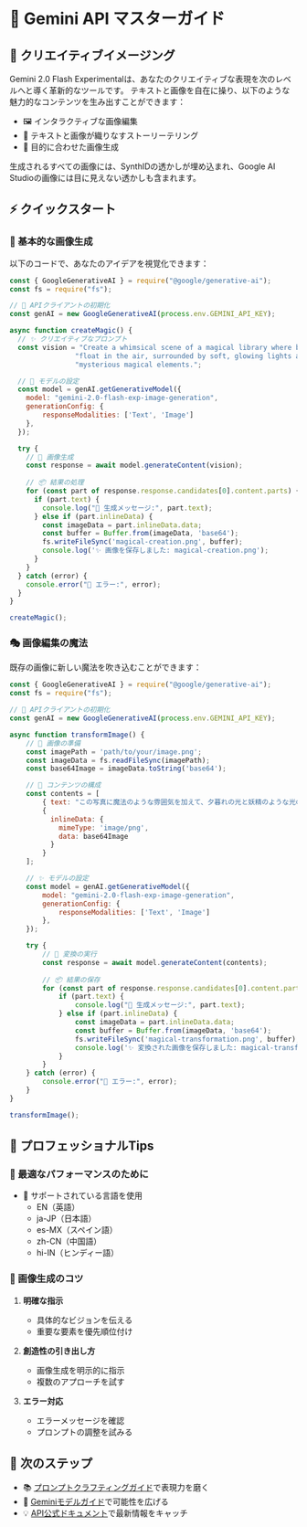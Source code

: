 # 🚀 Gemini API マスターガイド

## 🎨 クリエイティブイメージング

Gemini 2.0 Flash Experimentalは、あなたのクリエイティブな表現を次のレベルへと導く革新的なツールです。
テキストと画像を自在に操り、以下のような魅力的なコンテンツを生み出すことができます：

- 🖼️ インタラクティブな画像編集
- 📝 テキストと画像が織りなすストーリーテリング
- 🎯 目的に合わせた画像生成

生成されるすべての画像には、SynthIDの透かしが埋め込まれ、Google AI Studioの画像には目に見えない透かしも含まれます。

## ⚡ クイックスタート

### 🎯 基本的な画像生成

以下のコードで、あなたのアイデアを視覚化できます：

```javascript
const { GoogleGenerativeAI } = require("@google/generative-ai");
const fs = require("fs");

// 🔑 APIクライアントの初期化
const genAI = new GoogleGenerativeAI(process.env.GEMINI_API_KEY);

async function createMagic() {
  // ✨ クリエイティブなプロンプト
  const vision = "Create a whimsical scene of a magical library where books " +
                "float in the air, surrounded by soft, glowing lights and " +
                "mysterious magical elements.";

  // 🎨 モデルの設定
  const model = genAI.getGenerativeModel({
    model: "gemini-2.0-flash-exp-image-generation",
    generationConfig: {
        responseModalities: ['Text', 'Image']
    },
  });

  try {
    // 🚀 画像生成
    const response = await model.generateContent(vision);
    
    // 📦 結果の処理
    for (const part of response.response.candidates[0].content.parts) {
      if (part.text) {
        console.log("💭 生成メッセージ:", part.text);
      } else if (part.inlineData) {
        const imageData = part.inlineData.data;
        const buffer = Buffer.from(imageData, 'base64');
        fs.writeFileSync('magical-creation.png', buffer);
        console.log('✨ 画像を保存しました: magical-creation.png');
      }
    }
  } catch (error) {
    console.error("🚨 エラー:", error);
  }
}

createMagic();
```

### 🎭 画像編集の魔法

既存の画像に新しい魔法を吹き込むことができます：

```javascript
const { GoogleGenerativeAI } = require("@google/generative-ai");
const fs = require("fs");

// 🔑 APIクライアントの初期化
const genAI = new GoogleGenerativeAI(process.env.GEMINI_API_KEY);

async function transformImage() {
    // 📸 画像の準備
    const imagePath = 'path/to/your/image.png';
    const imageData = fs.readFileSync(imagePath);
    const base64Image = imageData.toString('base64');

    // 🎨 コンテンツの構成
    const contents = [
        { text: "この写真に魔法のような雰囲気を加えて、夕暮れの光と妖精のような光の粒を散りばめてください" },
        {
          inlineData: {
            mimeType: 'image/png',
            data: base64Image
          }
        }
    ];

    // ✨ モデルの設定
    const model = genAI.getGenerativeModel({
        model: "gemini-2.0-flash-exp-image-generation",
        generationConfig: {
            responseModalities: ['Text', 'Image']
        },
    });

    try {
        // 🚀 変換の実行
        const response = await model.generateContent(contents);
        
        // 📦 結果の保存
        for (const part of response.response.candidates[0].content.parts) {
            if (part.text) {
                console.log("💭 生成メッセージ:", part.text);
            } else if (part.inlineData) {
                const imageData = part.inlineData.data;
                const buffer = Buffer.from(imageData, 'base64');
                fs.writeFileSync('magical-transformation.png', buffer);
                console.log('✨ 変換された画像を保存しました: magical-transformation.png');
            }
        }
    } catch (error) {
        console.error("🚨 エラー:", error);
    }
}

transformImage();
```

## 💫 プロフェッショナルTips

### 🎯 最適なパフォーマンスのために

- 📝 サポートされている言語を使用
  - EN（英語）
  - ja-JP（日本語）
  - es-MX（スペイン語）
  - zh-CN（中国語）
  - hi-IN（ヒンディー語）

### 🎨 画像生成のコツ

1. **明確な指示**
   - 具体的なビジョンを伝える
   - 重要な要素を優先順位付け

2. **創造性の引き出し方**
   - 画像生成を明示的に指示
   - 複数のアプローチを試す

3. **エラー対応**
   - エラーメッセージを確認
   - プロンプトの調整を試みる

## 🔮 次のステップ

- 📚 [プロンプトクラフティングガイド](https://ai.google.dev/gemini-api/docs/imagen-prompt-guide)で表現力を磨く
- 🚀 [Geminiモデルガイド](https://ai.google.dev/gemini-api/docs/models)で可能性を広げる
- 💡 [API公式ドキュメント](https://ai.google.dev/gemini-api/docs)で最新情報をキャッチ 